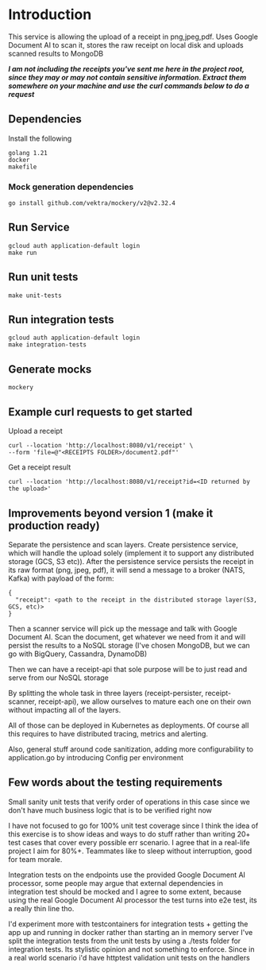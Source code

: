 # Introduction

This service is allowing the upload of a receipt in png,jpeg,pdf.
Uses Google Document AI to scan it, stores the raw receipt on local disk and uploads scanned results to MongoDB

***I am not including the receipts you've sent me here in the project root, 
since they may or may not contain sensitive information.
Extract them somewhere on your machine and use the curl commands below to do a request***

## Dependencies

Install the following

```
golang 1.21
docker
makefile  
```
### Mock generation dependencies
```
go install github.com/vektra/mockery/v2@v2.32.4
```

## Run Service

```shell
gcloud auth application-default login
make run
```

## Run unit tests

```
make unit-tests
```

## Run integration tests

```
gcloud auth application-default login
make integration-tests
```

## Generate mocks 
```
mockery 
```

## Example curl requests to get started

Upload a receipt
```
curl --location 'http://localhost:8080/v1/receipt' \
--form 'file=@"<RECEIPTS FOLDER>/document2.pdf"'
```

Get a receipt result
```
curl --location 'http://localhost:8080/v1/receipt?id=<ID returned by the upload>'
```


## Improvements beyond version 1 (make it production ready)

Separate the persistence and scan layers.
Create persistence service, which will handle the upload solely (implement it to support any distributed storage (GCS, S3 etc)).
After the persistence service persists the receipt in its raw format (png, jpeg, pdf), it will send a message to a broker (NATS, Kafka) 
with payload of the form:
```
{
  "receipt": <path to the receipt in the distributed storage layer(S3, GCS, etc)> 
}
```
Then a scanner service will pick up the message and talk with Google Document AI. Scan the document, get whatever we need
from it and will persist the results to a NoSQL storage (I've chosen MongoDB, but we can go with BigQuery, Cassandra, DynamoDB)

Then we can have a receipt-api that sole purpose will be to just read and serve from our NoSQL storage

By splitting the whole task in three layers (receipt-persister, receipt-scanner, receipt-api), 
we allow ourselves to mature each one on their own without impacting all of the layers.

All of those can be deployed in Kubernetes as deployments. 
Of course all this requires to have distributed tracing, metrics and alerting. 

Also, general stuff around code sanitization, adding more configurability to application.go by introducing Config per environment

## Few words about the testing requirements

Small sanity unit tests that verify order of operations in this case since we don't have much business logic that is to be verified right now

I have not focused to go for 100% unit test coverage since I think the idea of this exercise is to show ideas and ways to do stuff rather than writing 20+ test cases that cover every possible err scenario.
I agree that in a real-life project I aim for 80%+. Teammates like to sleep without interruption, good for team morale.

Integration tests on the endpoints use the provided Google Document AI processor, some people may argue that external dependencies in integration test should be mocked
and I agree to some extent, because using the real Google Document AI processor the test turns into e2e test, its a really thin line tho.

I'd experiment more with testcontainers for integration tests + getting the app up and running in docker rather than starting an in memory server
I've split the integration tests from the unit tests by using a ./tests folder for integration tests. Its stylistic opinion and not something to enforce. Since in a 
real world scenario i'd have httptest validation unit tests on the handlers